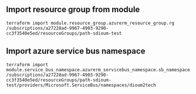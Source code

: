 ## Import resource group from module
`
terraform import module.resource_group.azurerm_resource_group.rg /subscriptions/a27228ad-9967-4903-9290-cc3f3540e5ed/resourceGroups/path-sdioum-test
`

## Import azure service bus namespace
`
terraform import module.service_bus_namespace.azurerm_servicebus_namespace.sb_namespace /subscriptions/a27228ad-9967-4903-9290-cc3f3540e5ed/resourceGroups/path-sdioum-test/providers/Microsoft.ServiceBus/namespaces/dioum2tech
`